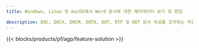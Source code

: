```yaml
---
title: Windows, Linux 및 macOS에서 Word 문서에 대한 메타데이터 보기 및 편집 

description: DOC, DOCX, DOCM, DOTX, DOT, RTF 및 ODT 문서 속성을 조작하는 무료 앱 및 API
---
```


{{< blocks/products/pf/agp/feature-solution >}} 

